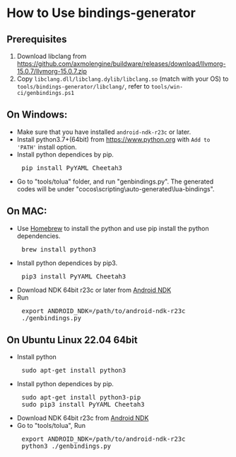 How to Use bindings-generator
==================

Prerequisites
------------
1. Download libclang from https://github.com/axmolengine/buildware/releases/download/llvmorg-15.0.7/llvmorg-15.0.7.zip
2. Copy `libclang.dll/libclang.dylib/libclang.so` (match with your OS) to `tools/bindings-generator/libclang/`, refer to `tools/win-ci/genbindings.ps1`

On Windows:
------------

* Make sure that you have installed `android-ndk-r23c` or later.
* Install python3.7+(64bit) from https://www.python.org with `Add to 'PATH'` install option.
* Install python dependices by pip.
<pre>
    pip install PyYAML Cheetah3
</pre>
* Go to "tools/tolua" folder, and run "genbindings.py". The generated codes will be under "cocos\scripting\auto-generated\lua-bindings".

On MAC:
----------

* Use [Homebrew](http://brew.sh/) to install the python and use pip install the python dependencies.
<pre>
    brew install python3
</pre>

* Install python dependices by pip3.
<pre>
    pip3 install PyYAML Cheetah3
</pre>
    
* Download NDK 64bit r23c or later from [Android NDK](https://developer.android.com/ndk/downloads/index.html)
* Run
<pre>
    export ANDROID_NDK=/path/to/android-ndk-r23c
    ./genbindings.py
</pre>


On Ubuntu Linux 22.04 64bit
------------

* Install python
<pre>
    sudo apt-get install python3
</pre>
* Install python dependices by pip.
<pre>
    sudo apt-get install python3-pip
    sudo pip3 install PyYAML Cheetah3
</pre>
* Download NDK 64bit r23c from [Android NDK](https://developer.android.com/ndk/downloads/index.html)
* Go to "tools/tolua", Run
<pre>
    export ANDROID_NDK=/path/to/android-ndk-r23c
    python3 ./genbindings.py
</pre>
